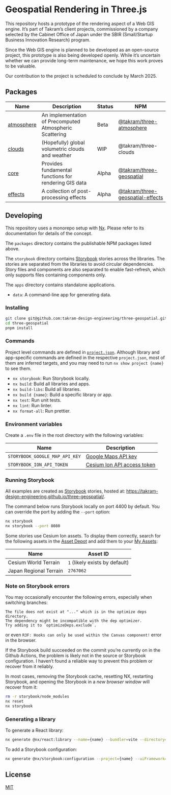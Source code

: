 # Geospatial Rendering in Three.js

This repository hosts a prototype of the rendering aspect of a Web GIS engine. It’s part of Takram’s client projects, commissioned by a company selected by the Cabinet Office of Japan under the SBIR (Small/Startup Business Innovation Research) program.

Since the Web GIS engine is planned to be developed as an open-source project, this prototype is also being developed openly. While it’s uncertain whether we can provide long-term maintenance, we hope this work proves to be valuable.

Our contribution to the project is scheduled to conclude by March 2025.

## Packages

<!-- prettier-ignore -->
| Name | Description | Status | NPM |
| -- | -- | -- | -- |
| [atmosphere](packages/atmosphere) | An implementation of Precomputed Atmospheric Scattering | Beta | [@takram/three-atmosphere](https://www.npmjs.com/package/@takram/three-atmosphere) |
| [clouds](packages/clouds) | (Hopefully) global volumetric clouds and weather | WIP | @takram/three-clouds |
| [core](packages/core) | Provides fundamental functions for rendering GIS data | Alpha | [@takram/three-geospatial](https://www.npmjs.com/package/@takram/three-geospatial) |
| [effects](packages/effects) | A collection of post-processing effects | Alpha | [@takram/three-geospatial-effects](https://www.npmjs.com/package/@takram/three-geospatial-effects) |

## Developing

This repository uses a monorepo setup with [Nx](https://nx.dev). Please refer to its documentation for details of the concept.

The `packages` directory contains the publishable NPM packages listed above.

The `storybook` directory contains [Storybook](https://storybook.js.org) stories across the libraries. The stories are separated from the libraries to avoid circular dependencies. Story files and components are also separated to enable fast-refresh, which only supports files containing components only.

The `apps` directory contains standalone applications.

- `data`: A command-line app for generating data.

### Installing

```sh
git clone git@github.com:takram-design-engineering/three-geospatial.git
cd three-geospatial
pnpm install
```

### Commands

Project level commands are defined in [`project.json`](project.json). Although library and app-specific commands are defined in the respective `project.json`, most of them are inferred targets, and you may need to run `nx show project {name}` to see them.

- `nx storybook`: Run Storybook locally.
- `nx build`: Build all libraries and apps.
- `nx build-libs`: Build all libraries.
- `nx build {name}`: Build a specific library or app.
- `nx test`: Run unit tests.
- `nx lint`: Run linter.
- `nx format-all`: Run prettier.

### Environment variables

Create a `.env` file in the root directory with the following variables:

<!-- prettier-ignore -->
| Name | Description |
| -- | -- |
| `STORYBOOK_GOOGLE_MAP_API_KEY` | [Google Maps API key](https://developers.google.com/maps/documentation/tile/get-api-key) |
| `STORYBOOK_ION_API_TOKEN` | [Cesium Ion API access token](https://cesium.com/learn/ion/cesium-ion-access-tokens/) |

### Running Storybook

All examples are created as [Storybook](https://storybook.js.org) stories, hosted at: https://takram-design-engineering.github.io/three-geospatial/.

The command below runs Storybook locally on port 4400 by default. You can override the port by adding the `--port` option:

```sh
nx storybook
nx storybook --port 8080
```

Some stories use Cesium Ion assets. To display them correctly, search for the following assets in the [Asset Depot](https://ion.cesium.com/assetdepot/) and add them to your [My Assets](https://ion.cesium.com/assets/):

<!-- prettier-ignore -->
| Name | Asset ID |
| -- | -- |
| Cesium World Terrain | `1` (likely exists by default) |
| Japan Regional Terrain | `2767062` |

### Note on Storybook errors

You may occasionally encounter the following errors, especially when switching branches:

```
The file does not exist at "..." which is in the optimize deps directory.
The dependency might be incompatible with the dep optimizer.
Try adding it to `optimizeDeps.exclude`.
```

or even `R3F: Hooks can only be used within the Canvas component!` error in the browser.

If the Storybook build succeeded on the commit you’re currently on in the Github Actions, the problem is likely not in the source or Storybook configuration. I haven’t found a reliable way to prevent this problem or recover from it reliably.

In most cases, removing the Storybook cache, resetting NX, restarting Storybook, and opening the Storybook in a _new browser window_ will recover from it:

```sh
rm -r storybook/node_modules
nx reset
nx storybook
```

### Generating a library

To generate a React library:

```sh
nx generate @nx/react:library --name={name} --bundler=vite --directory=packages/{name} --compiler=swc --importPath={package_name} --style=none --unitTestRunner=jest --no-interactive
```

To add a Storybook configuration:

```sh
nx generate @nx/storybook:configuration --project={name} --uiFramework=@storybook/react-vite --no-interactive
```

## License

[MIT](LICENSE)
